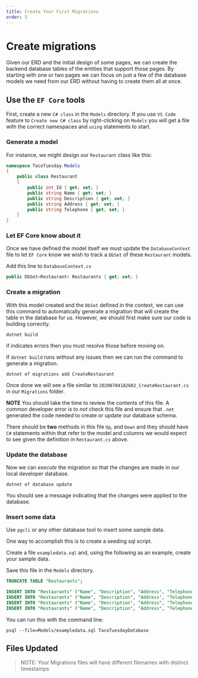 ```yaml
---
title: Create Your First Migrations
order: 5
---
```


# Create migrations

Given our ERD and the initial design of some pages, we can create the backend
database tables of the entities that support those pages. By starting with one
or two pages we can focus on just a few of the database models we need from our
ERD without having to create them all at once.

## Use the `EF Core` tools

First, create a new `C# class` in the `Models` directory. If you use `VS Code`
feature to `Create new C# class` by right-clicking on `Models` you will get a
file with the correct namespaces and `using` statements to start.

### Generate a model

For instance, we might design our `Restaurant` class like this:

```csharp
namespace TacoTuesday.Models
{
    public class Restaurant
    {
        public int Id { get; set; }
        public string Name { get; set; }
        public string Description { get; set; }
        public string Address { get; set; }
        public string Telephone { get; set; }
    }
}
```

### Let EF Core know about it

Once we have defined the model itself we must update the `DatabaseContext` file
to let `EF Core` know we wish to track a `DbSet` of these `Restaurant` models.

Add this line to `DatabaseContext.cs`

```csharp
public DbSet<Restaurant> Restaurants { get; set; }
```

### Create a migration

With this model created and the `DbSet` defined in the context, we can use this
command to automatically generate a migration that will create the table in the
database for us. However, we should first make sure our code is building
correctly.

```shell
dotnet build
```

if indicates errors then you must resolve those before moving on.

If `dotnet build` runs without any issues then we can run the command to
generate a migration.

```shell
dotnet ef migrations add CreateRestaurant
```

Once done we will see a file similar to `20200704182602_CreateRestaurant.cs` in
our `Migrations` folder.

**NOTE** You should take the time to review the contents of this file. A common
developer error is to _not_ check this file and ensure that `.net` generated the
code needed to create or update our database schema.

There should be **two** methods in this file `Up`, and `Down` and they should
have `C#` statements within that refer to the model and columns we would expect
to see given the definition in `Restaurant.cs` above.

### Update the database

Now we can _execute_ the migration so that the changes are made in our local
developer database.

```shell
dotnet ef database update
```

You should see a message indicating that the changes were applied to the
database.

### Insert some data

Use `pgcli` or any other database tool to insert some sample data.

One way to accomplish this is to create a seeding sql script.

Create a file `exampledata.sql` and, using the following as an example, create
your sample data.

Save this file in the `Models` directory.

```sql
TRUNCATE TABLE "Restaurants";

INSERT INTO "Restaurants" ("Name", "Description", "Address", "Telephone") VALUES ('Thoughtbeat', 'Inverse zero administration benchmark', '07 Meadow Vale Drive', '314-651-9791');
INSERT INTO "Restaurants" ("Name", "Description", "Address", "Telephone") VALUES ('Dabtype', 'Organized stable firmware', '7 Miller Park', '523-760-6681');
INSERT INTO "Restaurants" ("Name", "Description", "Address", "Telephone") VALUES ('Topdrive', 'Object-based interactive application', '65 Eliot Lane', '650-993-7074');
INSERT INTO "Restaurants" ("Name", "Description", "Address", "Telephone") VALUES ('Avaveo', 'Persistent zero defect process improvement', '2 Clarendon Junction', '715-663-5265');
```

You can run this with the command line:

```shell
psql --file=Models/exampledata.sql TacoTuesdayDatabase
```

## Files Updated

> NOTE: Your Migrations files will have different filenames with distinct
> timestamps

<GithubCommitViewer repo="gstark/TacoTuesday" commit="c9fd5d40eae2b243c6573097684bf9425cb7c462" />
